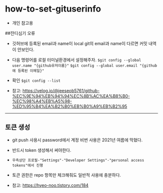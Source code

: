 # how-to-set-gituserinfo
- 개인 참고용

##잔디심기 오류
- 깃허브에 등록된 email과 name이 local git의 email과 name이 다르면 커밋 내역이 안보인다.
- 다음 명령어를 로컬 터미널환경에서 설정해주자.
  `$git config --global user.name "{github유저이름}"`
  `$git config --global user.email "{github에 등록된 이메일}"`

- 확인
  `$git config --list`

- 참고: https://velog.io/@jeeseob5761/github-%EC%9E%94%EB%94%94%EC%8B%AC%EA%B8%B0-%EC%98%A4%EB%A5%98-%ED%95%B4%EA%B2%B0%EB%B0%A9%EB%B2%95

------------------------------
## 토큰 생성
- git push 사용시 password에서 계정 비번 사용은 2021년 여름에 막혔다.
- 반드시 token 생성해서 써야한다.

- `우측상단 프로필-"Settings"-"Developer Settings"-"personal access tokens"에서 진행`
- 토큰 권한은 repo 항목만 체크해줘도 일반적 사용에 충분하다.

- 참고: https://hyeo-noo.tistory.com/184
